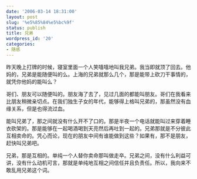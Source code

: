 ```yaml
---
date: '2006-03-14 18:31:00'
layout: post
slug: '%e5%85%84%e5%bc%9f'
status: publish
title: 兄弟
wordpress_id: '20'
categories:
- 随感
---
```


昨天晚上打牌的时候，寝室里面一个人笑嘻嘻地叫我兄弟。我当即就顶了回去。他妈的，兄弟是能随便叫的么。上海的兄弟就那么几个，那是能带上砍刀干事情的，就凭你他妈的能叫么？


哥们、朋友可以随便叫的。朋友海了去了，见过几面的都能叫朋友。哥们在我看来比朋友稍微亲切点。在我们独生子女的年代，能够得上格叫兄弟的，那虽然没有血缘关系，但是也得流过血。


能叫兄弟了，那之间就没有什么开不了口的。那是半夜一个电话就能叫过来穿着睡衣砍架的。那是能够在一起喝酒喝到天亮然后再吐到一起的。兄弟那就是不分彼此互相卖命的。凭心而论，现在的朋友中间有谁能做到这些？如果有，那不是朋友，赶快叫兄弟吧。


兄弟，那是互相的。单纯一个人替你卖命那叫做走卒。兄弟之间，没有什么利益可讲，没有什么动机可言，那就是单纯地互相之间信任并且负责任。所以，我向来不敢乱用兄弟这个词。
